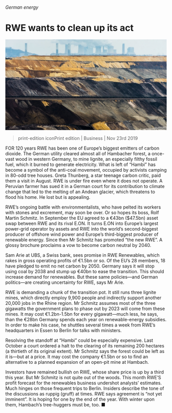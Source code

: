 ###### German energy

# RWE wants to clean up its act 

![image](images/20191123_WBP001_0.jpg) 

> print-edition iconPrint edition | Business | Nov 23rd 2019 

FOR 120 years RWE has been one of Europe’s biggest emitters of carbon dioxide. The German utility cleared almost all of Hambacher forest, a once-vast wood in western Germany, to mine lignite, an especially filthy fossil fuel, which it burned to generate electricity. What is left of “Hambi” has become a symbol of the anti-coal movement, occupied by activists camping in 80-odd tree houses. Greta Thunberg, a star teenage carbon critic, paid them a visit in August. RWE is under fire even where it does not operate. A Peruvian farmer has sued it in a German court for its contribution to climate change that led to the melting of an Andean glacier, which threatens to flood his home. He lost but is appealing. 

RWE’s ongoing battle with environmentalists, who have pelted its workers with stones and excrement, may soon be over. Or so hopes its boss, Rolf Martin Schmitz. In September the EU agreed to a €43bn ($47.5bn) asset swap between RWE and its rival E.ON. It turns E.ON into Europe’s largest power-grid operator by assets and RWE into the world’s second-biggest producer of offshore wind power and Europe’s third-biggest producer of renewable energy. Since then Mr Schmitz has promoted “the new RWE”. A glossy brochure proclaims a vow to become carbon neutral by 2040. 

Sam Arie at UBS, a Swiss bank, sees promise in RWE Renewables, which rakes in gross operating profits of €1.5bn or so. Of the EU’s 28 members, 18 have pledged to emit no net carbon by 2050. Germany says it will stop using coal by 2038 and stump up €40bn to ease the transition. This should increase demand for renewables. But these same policies—and German politics—are creating uncertainty for RWE, says Mr Arie. 

RWE is demanding a chunk of the transition pot. It still runs three lignite mines, which directly employ 9,900 people and indirectly support another 20,000 jobs in the Rhine region. Mr Schmitz assumes most of the three gigawatts the government plans to phase out by 2023 will come from these mines. It may cost €1.2bn-1.5bn for every gigawatt—much less, he says, than the €28bn Germany spends each year on renewable-energy subsidies. In order to make his case, he shuttles several times a week from RWE’s headquarters in Essen to Berlin for talks with ministers. 

Resolving the standoff at “Hambi” could be especially expensive. Last October a court ordered a halt to the clearing of its remaining 200 hectares (a thirtieth of its original extent). Mr Schmitz says the forest could be left as it is—but at a price. It may cost the company €1.5bn or so to find an alternative to a planned expansion of an open-pit mine at Hambach. 

Investors have remained bullish on RWE, whose share price is up by a third this year. But Mr Schmitz is not quite out of the woods. This month RWE’S profit forecast for the renewables business undershot analysts’ estimates. Much hinges on those frequent trips to Berlin. Insiders describe the tone of the discussions as ruppig (gruff) at times. RWE says agreement is “not yet imminent”. It is hoping for one by the end of the year. With winter upon them, Hambach’s tree-huggers must be, too. ■ 


